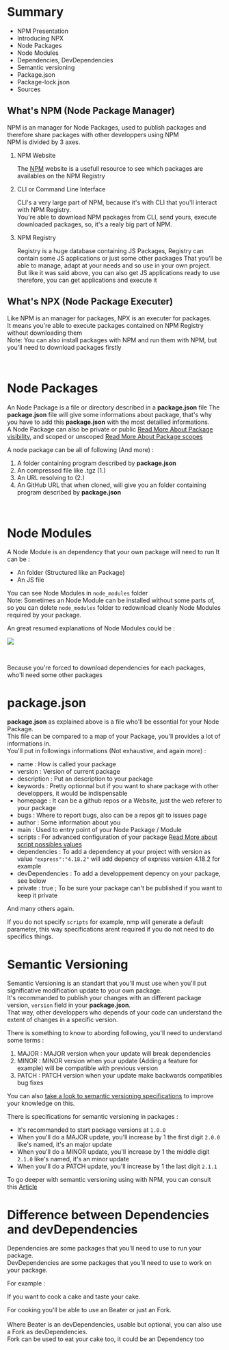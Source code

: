# Summary

- NPM Presentation
- Introducing NPX
- Node Packages
- Node Modules
- Dependencies, DevDependencies
- Semantic versioning
- Package.json
- Package-lock.json
- Sources

## What's NPM (Node Package Manager)

NPM is an manager for Node Packages, used to publish packages and therefore share packages with other developpers using NPM<br>
NPM is divided by 3 axes.

1. NPM Website
    
    The [NPM](https://www.npmjs.com/) website is a usefull resource to see which packages are availables on the NPM Registry

2. CLI or Command Line Interface

    CLI's a very large part of NPM, because it's with CLI that you'll interact with NPM Registry.<br>
    You're able to download NPM packages from CLI, send yours, execute downloaded packages, so, it's a realy big part
    of NPM.

3. NPM Registry

    Registry is a huge database containing JS Packages, Registry can contain some JS applications or just some other packages
    That you'll be able to manage, adapt at your needs and so use in your own project.<br>
    But like it was said above, you can also get JS applications ready to use therefore, you can get applications and execute it

## What's NPX (Node Package Executer)

Like NPM is an manager for packages, NPX is an executer for packages.<br>
It means you're able to execute packages contained on NPM Registry without downloading them<br>
Note: You can also install packages with NPM and run them with NPM, but you'll need to download packages firstly

<br>

# Node Packages

An Node Package is a file or directory described in a **package.json** file
The **package.json** file will give some informations about package, that's why you have to add this **package.json** with the most detailled informations.<br>
A Node Package can also be private or public [Read More About Package visibility](https://docs.npmjs.com/about-private-packages), and scoped or unscoped [Read More About Package scopes](https://docs.npmjs.com/about-scopes)

A node package can be all of following (And more) : 

1. A folder containing program described by **package.json**
2. An compressed file like .tgz (1.)
3. An URL resolving to (2.)
4. An GitHub URL that when cloned, will give you an folder containing program described by **package.json**

<br>

# Node Modules

A Node Module is an dependency that your own package will need to run
It can be :

- An folder (Structured like an Package)
- An JS file

You can see Node Modules in ``` node_modules ``` folder<br>
Note: Sometimes an Node Module can be installed without some parts of, so you can delete ``` node_modules ``` folder to 
redownload cleanly Node Modules required by your package.<br>

An great resumed explanations of Node Modules could be : <br>

![](https://guillaume-richard.fr/wp-content/uploads/2020/06/node-modules-app-performance.png)

<br>

Because you're forced to download dependencies for each packages, who'll need some other packages

# **package.json**

**package.json** as explained above is a file who'll be essential for your Node Package.<br>
This file can be compared to a map of your Package, you'll provides a lot of informations in.<br>
You'll put in followings informations (Not exhaustive, and again more) :

- name : How is called your package
- version : Version of current package
- description : Put an description to your package
- keywords : Pretty optionnal but if you want to share package with other developpers, it would be indispensable
- homepage : It can be a github repos or a Website, just the web referer to your package
- bugs : Where to report bugs, also can be a repos git to issues page
- author : Some information about you
- main : Used to entry point of your Node Package / Module
- scripts : For advanced configuration of your package [Read More about script possibles values](https://docs.npmjs.com/cli/v8/using-npm/scripts)
- dependencies : To add a dependency at your project with version as value ``` "express":"4.18.2" ``` will add depency of express version 4.18.2 for example 
- devDependencies : To add a developpement depency on your package, see below
- private : true ; To be sure your package can't be published if you want to keep it private

And many others again. <br>

If you do not specify ``` scripts ``` for example, nmp will generate a default parameter, this way specifications arent required if you do not need to do specifics things.<br>

# Semantic Versioning

Semantic Versioning is an standart that you'll must use when you'll put significative modification update to your own package.<br>
It's recommanded to publish your changes with an different package version, ``` version ``` field in your **package.json**.<br>
That way, other developpers who depends of your code can understand the extent of changes in a specific version.<br>

There is something to know to abording following, you'll need to understand some terms :

1. MAJOR : MAJOR version when your update will break dependencies
2. MINOR : MINOR version when your update (Adding a feature for example) will be compatible with previous version
3. PATCH : PATCH version when your update make backwards compatibles bug fixes

You can also [take a look to semantic versioning specifications](https://semver.org/) to improve your knowledge on this.<br>

There is specifications for semantic versioning in packages :

- It's recommanded to start package versions at ``` 1.0.0 ```
- When you'll do a MAJOR update, you'll increase by 1 the first digit ``` 2.0.0 ``` like's named, it's an major update
- When you'll do a MINOR update, you'll increase by 1 the middle digit ``` 2.1.0 ``` like's named, it's an minor update
- When you'll do a PATCH update, you'll increase by 1 the last digit ``` 2.1.1 ```

To go deeper with semantic versioning using with NPM, you can consult this [Article](https://docs.npmjs.com/about-semantic-versioning#using-semantic-versioning-to-specify-update-types-your-package-can-accept) 

# Difference between Dependencies and devDependencies

Dependencies are some packages that you'll need to use to run your package.<br>
DevDependencies are some packages that you'll need to use to work on your package.<br>

For example :

If you want to cook a cake and taste your cake.

For cooking you'll be able to use an Beater or just an Fork.<br><br>
Where Beater is an devDependencies, usable but optional, you can also use a Fork as devDependencies.<br>
Fork can be used to eat your cake too, it could be an Dependency too<br>


<br>
